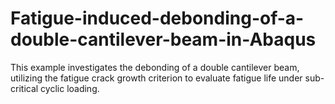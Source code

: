 # Fatigue-induced-debonding-of-a-double-cantilever-beam-in-Abaqus
This example investigates the debonding of a double cantilever beam, utilizing the fatigue crack growth criterion to evaluate fatigue life under sub-critical cyclic loading.
